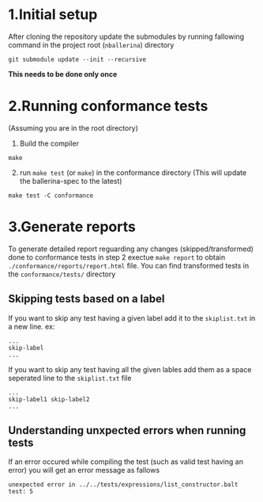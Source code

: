 # 1.Initial setup
After cloning the repository update the submodules by running fallowing command in the project root (`nballerina`) directory
```
git submodule update --init --recursive
```
__This needs to be done only once__
# 2.Running conformance tests
(Assuming you are in the root directory)
1. Build the compiler
```
make
```
2. run `make test` (or `make`) in the conformance directory (This will update the ballerina-spec to the latest)
```
make test -C conformance
```

# 3.Generate reports
To generate detailed report reguarding any changes (skipped/transformed) done to conformance tests in step 2 exectue `make report` to obtain `./conformance/reports/report.html` file.
You can find transformed tests in the `conformance/tests/` directory

## Skipping tests based on a label
If you want to skip any test having a given label add it to the `skiplist.txt` in a new line.
ex:
```
...
skip-label
...
```
If you want to skip any test having all the given lables add them as a space seperated line to the `skiplist.txt` file

```
...
skip-label1 skip-label2
...
```

## Understanding unxpected errors when running tests
If an error occured while compiling the test (such as valid test having an error) you will get an error message as fallows 
```
unexpected error in ../../tests/expressions/list_constructor.balt test: 5
```

